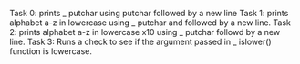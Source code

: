 Task 0: prints _ putchar using putchar followed by a new line
Task 1: prints alphabet a-z in lowercase using _ putchar and followed by a new line.
Task 2: prints alphabet a-z in lowercase x10 using _ putchar followd by a new line.
Task 3: Runs a check to see if the argument passed in _ islower() function is lowercase.
